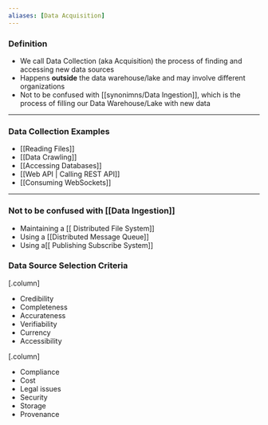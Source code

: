 ```yaml
---
aliases: [Data Acquisition]
---
```


### Definition

- We call Data Collection (aka Acquisition) the process of finding and accessing new data sources
- Happens **outside** the data warehouse/lake and may involve different organizations
- Not to be confused with [[synonimns/Data Ingestion]], which is the process of filling our Data Warehouse/Lake with new data

--- 

### Data Collection Examples 

- [[Reading Files]]
- [[Data Crawling]]
- [[Accessing Databases]]
- [[Web API | Calling REST API]]
- [[Consuming WebSockets]]

---

###  Not to be confused with [[Data Ingestion]]

- Maintaining a [[ Distributed File System]]
- Using a [[Distributed Message Queue]]
- Using a[[ Publishing Subscribe System]]

### Data Source Selection Criteria

[.column]

- Credibility
- Completeness
- Accurateness
- Verifiability
- Currency
- Accessibility

[.column]

- Compliance
- Cost
- Legal issues
- Security
- Storage
- Provenance